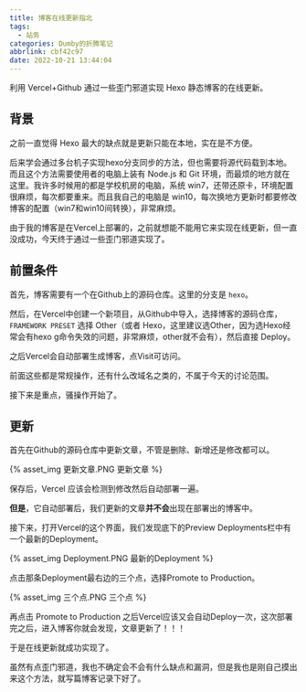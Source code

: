```yaml
---
title: 博客在线更新指北
tags:
  - 站务
categories: Dumby的折腾笔记
abbrlink: cbf42c97
date: 2022-10-21 13:44:04
---
```


利用 Vercel+Github 通过一些歪门邪道实现 Hexo 静态博客的在线更新。

<!--more-->

## 背景

之前一直觉得 Hexo 最大的缺点就是更新只能在本地，实在是不方便。

后来学会通过多台机子实现hexo分支同步的方法，但也需要将源代码载到本地。而且这个方法需要使用者的电脑上装有 Node.js 和 Git 环境，而最烦的地方就在这里。我许多时候用的都是学校机房的电脑，系统 win7，还带还原卡，环境配置很麻烦，每次都要重来。而且我自己的电脑是 win10，每次换地方更新时都要修改博客的配置（win7和win10间转换），非常麻烦。

由于我的博客是在Vercel上部署的，之前就想能不能用它来实现在线更新，但一直没成功，今天终于通过一些歪门邪道实现了。

## 前置条件

首先，博客需要有一个在Github上的源码仓库。这里的分支是 ```hexo```。

然后，在Vercel中创建一个新项目，从Github中导入，选择博客的源码仓库，```FRAMEWORK PRESET``` 选择 Other（或者 Hexo，这里建议选Other，因为选Hexo经常会有hexo g命令失效的问题，非常麻烦，other就不会有），然后直接 Deploy。

之后Vercel会自动部署生成博客，点Visit可访问。

前面这些都是常规操作，还有什么改域名之类的，不属于今天的讨论范围。

接下来是重点，骚操作开始了。

## 更新

首先在Github的源码仓库中更新文章，不管是删除、新增还是修改都可以。

{% asset_img 更新文章.PNG 更新文章 %}

保存后，Vercel 应该会检测到修改然后自动部署一遍。

**但是**，它自动部署后，我们更新的文章**并不会**出现在部署出的博客中。

接下来，打开Vercel的这个界面，我们发现底下的Preview Deployments栏中有一个最新的Deployment。

{% asset_img Deployment.PNG 最新的Deployment %}

点击那条Deployment最右边的三个点，选择Promote to Production。

{% asset_img 三个点.PNG 三个点 %}

再点击 Promote to Production 之后Vercel应该又会自动Deploy一次，这次部署完之后，进入博客你就会发现，文章更新了！！！

于是在线更新就成功实现了。

虽然有点歪门邪道，我也不确定会不会有什么缺点和漏洞，但是我也是刚自己摸出来这个方法，就写篇博客记录下好了。
